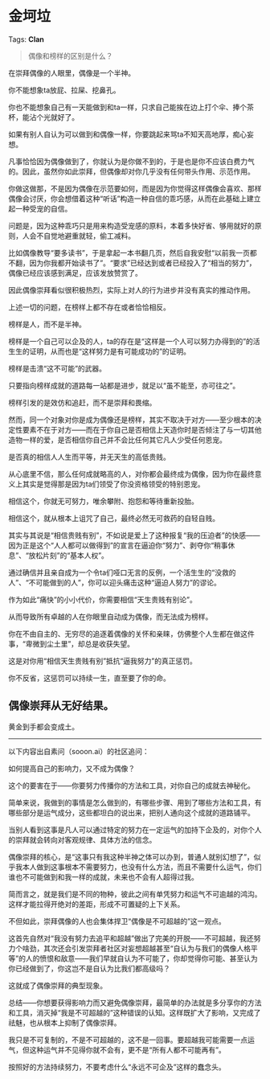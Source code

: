 # 金坷垃

Tags: **Clan**

> 偶像和榜样的区别是什么？



在崇拜偶像的人眼里，偶像是一个半神。

你不能想象ta放屁、拉屎、挖鼻孔。

你也不能想象自己有一天能做到和ta一样，只求自己能挨在边上打个伞、捧个茶杯，能沾个光就好了。

如果有别人自认为可以做到和偶像一样，你要跳起来骂ta不知天高地厚，痴心妄想。

凡事恰恰因为偶像做到了，你就认为是你做不到的，于是也是你不应该白费力气的。因此，虽然你如此崇拜，但偶像却对你几乎没有任何带头作用、示范作用。

你做这做那，不是因为偶像在示范要如何，而是因为你觉得这样偶像会喜欢、那样偶像会讨厌，你会想借着这种“听话”构造一种自信的乖巧感，从而在此基础上建立起一种受宠的自信。

问题是，因为这种乖巧只是用来构造受宠感的原料，本着多快好省、够用就好的原则，人会不自觉地避重就轻，偷工减料。

比如偶像教导“要多读书”，于是拿起一本书翻几页，然后自我安慰“以前我一页都不翻，因为你我都开始读书了”。“要求”已经达到或者已经投入了“相当的努力”，偶像已经应该感到满足，应该发放赞赏了。

因此偶像崇拜看似很积极热烈，实际上对人的行为进步并没有真实的推动作用。

  


上述一切的问题，在榜样上都不存在或者恰恰相反。

榜样是人，而不是半神。

榜样是一个自己可以企及的人，ta的存在是“这样是一个人可以努力办得到的”的活生生的证明，从而也是“这样努力是有可能成功的”的证明。

榜样是击溃“这不可能”的武器。

只要指向榜样成就的道路每一站都是进步，就足以“虽不能至，亦可往之”。

榜样引发的是效仿和追赶，而不是崇拜和畏缩。

然而，同一个对象对你是成为偶像还是榜样，其实不取决于对方——至少根本的决定性要素不在于对方——而在于你自己是否相信上天造你时是否倾注了与一切其他造物一样的爱，是否相信你自己并不会比任何其它凡人少受任何恩宠。

是否真的相信人人生而平等，并无天生的高低贵贱。

从心底里不信，那么任何成就略高的人，对你都会最终成为偶像，因为你在最终意义上其实是觉得那是因为ta们领受了你没资格领受的特别恩宠。

相信这个，你就无可努力，唯余攀附、抱怨和等待重新投胎。

相信这个，就从根本上诅咒了自己，最终必然无可救药的自轻自贱。

其实与其说是“相信贵贱有别”，不如说是爱上了这种报复“我的压迫者”的快感——因为正是这个“人人都可以做得到”的宣言在逼迫你“努力”、剥夺你“稍事休息”、“放松片刻”的“基本人权”。

通过确信并且亲自成为一个令ta们哑口无言的反例，一个活生生的“没救的人”、“不可能做到的人”，你可以迎头痛击这种“逼迫人努力”的谬论。

作为如此“痛快”的小小代价，你需要相信“天生贵贱有别论”。

从而导致所有卓越的人在你眼里自动成为偶像，而无法成为榜样。

你在不由自主的、无穷尽的追逐着偶像的关怀和亲睐，仿佛整个人生都在做这件事，“卑微到尘土里”，却总是收获失望。

这是对你用“相信天生贵贱有别”抵抗“逼我努力”的真正惩罚。

你不反省，这惩罚可以持续一生，直至要了你的命。

**偶像崇拜从无好结果。**
--------------

黄金到手都会变成土。



---

以下内容出自素问（sooon.ai）的社区追问：

如何提高自己的影响力，又不成为偶像？

  


这个的要害在于——你要努力传播你的方法和工具，对你自己的成就去神秘化。

简单来说，我做到的事情是怎么做到的，有哪些步骤、用到了哪些方法和工具，有哪些部分是运气成分，这些都坦白的说出来，把别人通向这个成就的道路铺平。

当别人看到这事是凡人可以通过特定的努力在一定运气的加持下企及的，对你个人的崇拜就会转向对客观规律、具体方法的信念。

偶像崇拜的核心，是“这事只有我这种半神之体可以办到，普通人就别幻想了”，似乎我本人做到这事根本不需要努力，也没有什么方法，而且不需要什么运气，你们谁也不可能做到和我一样的成就，未来也不会有人超得过我。

简而言之，就是我们是不同的物种，彼此之间有单凭努力和运气不可逾越的鸿沟。这样才能拉得开绝对的差距，形成不可置疑的上下关系。

不但如此，崇拜偶像的人也会集体捍卫“偶像是不可超越的”这一观点。

这首先自然对“我没有努力去追平和超越”做出了完美的开脱——不可超越，我还努力个啥劲，其次还会引发崇拜者社区对妄想超越甚至“自认为与我们的偶像人格平等”的人的愤恨和敌意——我们早就自认为不可能了，你却觉得你可能、甚至认为你已经做到了，你这岂不是自认为比我们都高级吗？

这就成了偶像崇拜的典型现象。

总结——你想要获得影响力而又避免偶像崇拜，最简单的办法就是多分享你的方法和工具，消灭掉“我是不可超越的”这种错误的认知。这样既扩大了影响，又完成了祛魅，也从根本上抑制了偶像崇拜。

我只是不可复制的，不是不可超越的，这不是一回事。要超越我可能需要一点运气，但这种运气并不见得你就不会有，更不是“所有人都不可能再有”。

按照好的方法持续努力，不要考虑什么“永远不可企及”这样的蠢念头。



